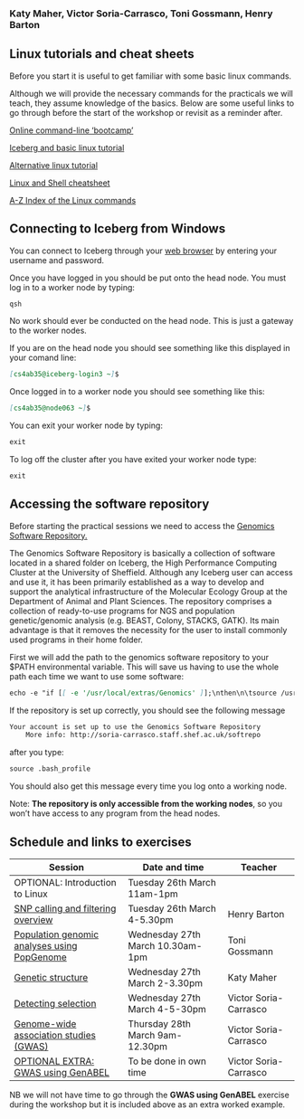 ### Katy Maher, Victor Soria-Carrasco, Toni Gossmann, Henry Barton

## Linux tutorials and cheat sheets
Before you start it is useful to get familiar with some basic linux commands.

Although we will provide the necessary commands for the practicals we will teach, they assume knowledge of the basics. Below are some useful links to go through before the start of the workshop or revisit as a reminder after. 

[Online command-line ‘bootcamp’](http://rik.smith-unna.com/command_line_bootcamp/?id=g4gaphxtmz4)

[Iceberg and basic linux tutorial](http://openwetware.org/wiki/Butlin:Unix_for_Bioinformatics_-_basic_tutorial)

[Alternative linux tutorial](http://linuxcommand.org/lc3_learning_the_shell.php)

[Linux and Shell cheatsheet](http://rcg.group.shef.ac.uk/courses/linux/shell-cheatsheet.html)

[A-Z Index of the Linux commands](http://ss64.com/bash/)


## Connecting to Iceberg from Windows

You can connect to Iceberg through your [web browser](https://myapps.shef.ac.uk/sgd/index.jsp?langSelected=en&SGD_Token=Epc6zWBl1mzYDM~hmN3q51gRAYIEkWvf) by entering your username and password.

Once you have logged in you should be put onto the head node. You must log in to a worker node by typing:

```markdown
qsh
```

No work should ever be conducted on the head node. This is just a gateway to the worker nodes. 

If you are on the head node you should see something like this displayed in your comand line:

```markdown
[cs4ab35@iceberg-login3 ~]$
```

Once logged in to a worker node you should see something like this:

```markdown
[cs4ab35@node063 ~]$
```

You can exit your worker node by typing:

```markdown
exit
```

To log off the cluster after you have exited your worker node type:

```markdown
exit
```

## Accessing the software repository 

Before starting the practical sessions we need to access the [Genomics Software Repository.](http://soria-carrasco.staff.shef.ac.uk/softrepo/)

The Genomics Software Repository is basically a collection of software located in a shared folder on Iceberg, the High Performance Computing Cluster at the University of Sheffield. Although any Iceberg user can access and use it, it has been primarily established as a way to develop and support the analytical infrastructure of the Molecular Ecology Group at the Department of Animal and Plant Sciences. The repository comprises a collection of ready-to-use programs for NGS and population genetic/genomic analysis (e.g. BEAST, Colony, STACKS, GATK). Its main advantage is that it removes the necessity for the user to install commonly used programs in their home folder.

First we will add the path to the genomics software repository to your $PATH environmental variable. This will save us having to use the whole path each time we want to use some software:

```markdown
echo -e "if [[ -e '/usr/local/extras/Genomics' ]];\nthen\n\tsource /usr/local/extras/Genomics/.bashrc\nfi" >> $HOME/.bash_profile

```

If the repository is set up correctly, you should see the following message 
```markdown
Your account is set up to use the Genomics Software Repository
    More info: http://soria-carrasco.staff.shef.ac.uk/softrepo
```
after you type:

```markdown
source .bash_profile
```

You should also get this message every time you log onto a working node.

Note: **The repository is only accessible from the working nodes**, so you won’t have access
to any program from the head nodes.


## Schedule and links to exercises

|Session|Date and time|Teacher|
|---|---|---|
|OPTIONAL: Introduction to Linux|Tuesday 26th March 11am-1pm||
|[SNP calling and filtering overview](https://henryjuho.github.io/uspopgen/)|Tuesday 26th March 4-5.30pm|Henry Barton|
|[Population genomic analyses using PopGenome](http://tonig-evo.github.io/workshop-popgenome/)|Wednesday 27th March 10.30am-1pm|Toni Gossmann|
|[Genetic structure](https://khmaher.github.io/popgenomicsworkshop-structure)|Wednesday 27th March 2-3.30pm|Katy Maher|
|[Detecting selection](https://visoca.github.io/popgenomworkshop-hmm/)|Wednesday 27th March 4-5-30pm|Victor Soria-Carrasco|
|[Genome-wide association studies (GWAS)](https://visoca.github.io/popgenomworkshop-gwas_gemma)|Thursday 28th March 9am-12.30pm|Victor Soria-Carrasco|
|[OPTIONAL EXTRA: GWAS using GenABEL](https://github.com/mestocks/gwas-workshop)|To be done in own time|Victor Soria-Carrasco|

NB we will not have time to go through the **GWAS using GenABEL** exercise during the workshop but it is included above as an extra worked example.


